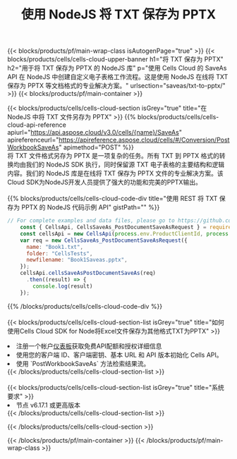 ﻿---
title: 使用 NodeJS 将 TXT 保存为 PPTX
description: 利用Aspose.Cells Cloud SDK for NodeJS将TXT格式文件保存为PPTX格式文件。
---
{{< blocks/products/pf/main-wrap-class isAutogenPage="true" >}}
{{< blocks/products/cells/cells-cloud-upper-banner h1="将 TXT 保存为 PPTX" h2="用于将 TXT 保存为 PPTX 的 NodeJS 库" p="使用 Cells Cloud 的 SaveAs API 在 NodeJS 中创建自定义电子表格工作流程。这是使用 NodeJS 在线将 TXT 保存为 PPTX 等文档格式的专业解决方案。" urlsection="saveas/txt-to-pptx/" >}}
{{< blocks/products/pf/main-container >}}

{{< blocks/products/cells/cells-cloud-section isGrey="true" title="在 NodeJS 中将 TXT 文件另存为 PPTX" >}}
{{% blocks/products/cells/cells-cloud-api-reference apiurl="https://api.aspose.cloud/v3.0/cells/{name}/SaveAs" apireferenceurl="https://apireference.aspose.cloud/cells/#/Conversion/PostWorkbookSaveAs" apimethod="POST" %}}
<br/>
将 TXT 文件格式另存为 PPTX 是一项复杂的任务。所有 TXT 到 PPTX 格式的转换均由我们的 NodeJS SDK 执行，同时保留源 TXT 电子表格的主要结构和逻辑内容。我们的 NodeJS 库是在线将 TXT 保存为 PPTX 文件的专业解决方案。该Cloud SDK为NodeJS开发人员提供了强大的功能和完美的PPTX输出。
<br/>
<br/>
{{% blocks/products/cells/cells-cloud-code-div title="使用 REST 将 TXT 保存为 PPTX 的 NodeJS 代码示例 API" gistPath="" %}}
  
```js
// For complete examples and data files, please go to https://github.com/aspose-cells-cloud/aspose-cells-cloud-node/
    const { CellsApi, CellsSaveAs_PostDocumentSaveAsRequest } = require("asposecellscloud");
    const cellsApi = new CellsApi(process.env.ProductClientId, process.env.ProductClientSecret);
    var req = new CellsSaveAs_PostDocumentSaveAsRequest({
      name: "Book1.txt",
      folder: "CellsTests",
      newfilename: "Book1Saveas.pptx",
    });
    cellsApi.cellsSaveAsPostDocumentSaveAs(req)
      .then((result) => {
        console.log(result)
    });
```
  
{{% /blocks/products/cells/cells-cloud-code-div %}}
<br/>
<br/>
{{< blocks/products/cells/cells-cloud-section-list isGrey="true" title="如何使用Cells Cloud SDK for Node将Excel文件保存为其他格式TXT为PPTX" >}}
<li>注册一个帐户<a href="https://dashboard.aspose.cloud/">仪表板</a>获取免费API配额和授权详细信息</li>
<li>使用您的客户端 ID、客户端密钥、基本 URL 和 API 版本初始化 Cells API。</li>
<li>使用 `PostWorkbookSaveAs` 方法检索结果流。</li>
{{< /blocks/products/cells/cells-cloud-section-list >}}
<br/>
<br/>
{{< blocks/products/cells/cells-cloud-section-list isGrey="true" title="系统要求" >}}
<li>节点 v6.17.1 或更高版本</li>
{{< /blocks/products/cells/cells-cloud-section-list >}}

{{< /blocks/products/cells/cells-cloud-section >}}

{{< /blocks/products/pf/main-container >}}
{{< /blocks/products/pf/main-wrap-class >}}

